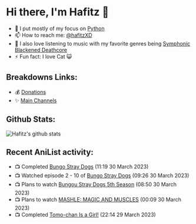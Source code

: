 # Hi there, I'm Hafitz 👋
- 🐍 I put mostly of my focus on [Python](https://python.org)
- 📫 How to reach me: [@hafitzXD](https://t.me/hafitzXD)
- 🎵 I also love listening to music with my favorite genres being [Symphonic Blackened Deathcore](https://youtu.be/qyYmS_iBcy4)
- ⚡ Fun fact: I love Cat 😺

## Breakdowns Links:
- 💰 [Donations](https://t.me/TheBreakdowns/2)
- ✨ [Main Channels](https://t.me/TheBreakdowns)

## Github Stats:
![Hafitz's github stats](https://github-readme-stats.vercel.app/api?username=breakdowns&show_icons=true&count_private=true&bg_color=00000000&text_color=777)

## Recent AniList activity:
<!-- ANILIST_ACTIVITY:start -->

-   📺 Completed [Bungo Stray Dogs](https://anilist.co/anime/21311) (11:19 30 March 2023)
-   📺 Watched episode 2 - 10 of [Bungo Stray Dogs](https://anilist.co/anime/21311) (09:26 30 March 2023)
-   📺 Plans to watch [Bungou Stray Dogs 5th Season](https://anilist.co/anime/163263) (08:50 30 March 2023)
-   📺 Plans to watch [MASHLE: MAGIC AND MUSCLES](https://anilist.co/anime/151801) (00:09 30 March 2023)
-   📺 Completed [Tomo-chan Is a Girl!](https://anilist.co/anime/151806) (22:14 29 March 2023)

<!-- ANILIST_ACTIVITY:end -->
